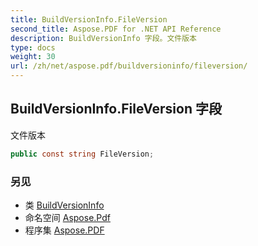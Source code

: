 ```yaml
---
title: BuildVersionInfo.FileVersion
second_title: Aspose.PDF for .NET API Reference
description: BuildVersionInfo 字段。文件版本
type: docs
weight: 30
url: /zh/net/aspose.pdf/buildversioninfo/fileversion/
---
```

## BuildVersionInfo.FileVersion 字段

文件版本

```csharp
public const string FileVersion;
```

### 另见

* 类 [BuildVersionInfo](../)
* 命名空间 [Aspose.Pdf](../../../aspose.pdf/)
* 程序集 [Aspose.PDF](../../../)